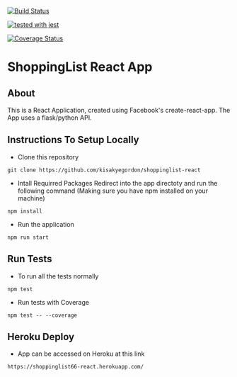 [![Build Status](https://travis-ci.org/kisakyegordon/shoppinglist-react.svg?branch=crud)](https://travis-ci.org/kisakyegordon/shoppinglist-react)

[![tested with jest](https://img.shields.io/badge/tested_with-jest-99424f.svg)](https://github.com/facebook/jest)

[![Coverage Status](https://coveralls.io/repos/github/kisakyegordon/shoppinglist-react/badge.svg?branch=crud)](https://coveralls.io/github/kisakyegordon/shoppinglist-react?branch=crud)

ShoppingList React App
========


## About
This is a React Application, created using Facebook's create-react-app.
The App uses a flask/python API.

## Instructions To Setup Locally
- Clone this repository
```
git clone https://github.com/kisakyegordon/shoppinglist-react
```
- Intall Requirred Packages
Redirect into the app directoty and run the following command (Making sure you have npm installed on your machine)
```
npm install
```
- Run the application
```
npm run start
```

## Run Tests
- To run all the tests normally
```
npm test
```
 - Run tests with Coverage
```
npm test -- --coverage
```

## Heroku Deploy
- App can be accessed on Heroku at this link
```
https://shoppinglist66-react.herokuapp.com/
```
